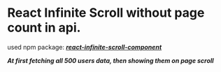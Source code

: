 # React Infinite Scroll without page count in api.

 used npm package: _**[react-infinite-scroll-component](https://www.npmjs.com/package/react-infinite-scroll-component)**_ <br/>

_**At first fetching all 500 users data, then showing them on page scroll**_
